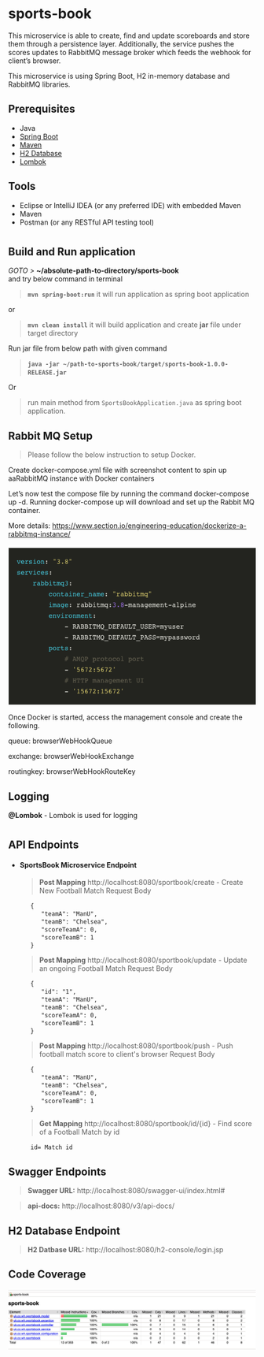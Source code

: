 # sports-book

This microservice is able to create, find and update scoreboards and store them through a persistence layer.
Additionally, the service pushes the scores updates to RabbitMQ message broker which feeds the webhook for client’s browser.

This microservice is using Spring Boot, H2 in-memory database and RabbitMQ libraries.

## Prerequisites
- Java
- [Spring Boot](https://spring.io/projects/spring-boot)
- [Maven](https://maven.apache.org/guides/index.html)
- [H2 Database](https://www.h2database.com/html/main.html)
- [Lombok](https://objectcomputing.com/resources/publications/sett/january-2010-reducing-boilerplate-code-with-project-lombok)


## Tools
- Eclipse or IntelliJ IDEA (or any preferred IDE) with embedded Maven
- Maven
- Postman (or any RESTful API testing tool)
#   


##  Build and Run application
_GOTO >_ **~/absolute-path-to-directory/sports-book**  
and try below command in terminal
> **```mvn spring-boot:run```** it will run application as spring boot application

or
> **```mvn clean install```** it will build application and create **jar** file under target directory

Run jar file from below path with given command
> **```java -jar ~/path-to-sports-book/target/sports-book-1.0.0-RELEASE.jar```**

Or
> run main method from `SportsBookApplication.java` as spring boot application.


## Rabbit MQ Setup

> Please follow the below instruction to setup Docker.

Create docker-compose.yml file with screenshot content to spin up aaRabbitMQ instance with Docker containers

Let’s now test the compose file by running the command docker-compose up -d. Running docker-compose up will download and set up the Rabbit MQ container.

More details: https://www.section.io/engineering-education/dockerize-a-rabbitmq-instance/

![](src/main/resources/static/rabbitmq-docker-compose.png)

Once Docker is started, access the management console and create the following. 

queue: browserWebHookQueue

exchange: browserWebHookExchange

routingkey: browserWebHookRouteKey


## Logging

**@Lombok** - Lombok is used for logging <br/>
#   

## API Endpoints

- #### SportsBook Microservice Endpoint
  > **Post Mapping** http://localhost:8080/sportbook/create - Create New Football Match
  Request Body
     ```
        {
           "teamA": "ManU",	
           "teamB": "Chelsea",	
           "scoreTeamA": 0,	
	       "scoreTeamB": 1
        }
     ```
  > **Post Mapping** http://localhost:8080/sportbook/update - Update an ongoing Football Match
  Request Body
     ```
        {
           "id": "1",
           "teamA": "ManU",	
           "teamB": "Chelsea",	
           "scoreTeamA": 0,	
	       "scoreTeamB": 1
        }
     ```

  > **Post Mapping** http://localhost:8080/sportbook/push - Push football match score to client's browser 
  Request Body
     ```
        {           
           "teamA": "ManU",	
           "teamB": "Chelsea",	
           "scoreTeamA": 0,	
	       "scoreTeamB": 1
        }
     ```
  
  > **Get Mapping** http://localhost:8080/sportbook/id/{id}  - Find score of a Football Match by id

     ```
        id= Match id
     ```

## Swagger Endpoints
> **Swagger URL:** http://localhost:8080/swagger-ui/index.html#

> **api-docs:** http://localhost:8080/v3/api-docs/

## H2 Database Endpoint
> **H2 Datbase URL:** http://localhost:8080/h2-console/login.jsp

## Code Coverage

![](src/main/resources/static/CodeCoverage.png)
